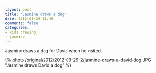 ```yaml
---
layout: post
title: "Jasmine draws a dog"
date: 2012-09-29 18:49
comments: false
categories: 
- kids drawing
- jasmine
---
```

Jasmine draws a dog for David when he visited.

{% photo /original/2012/2012-09-29-2/jasmine-draws-a-david-dog.JPG "Jasmine draws David a dog" %}

